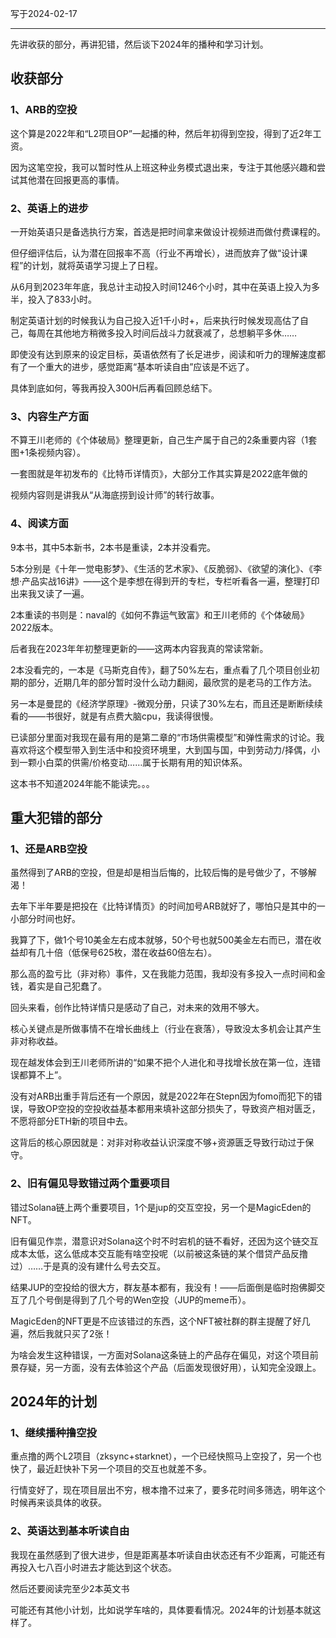 写于2024-02-17

---- 

先讲收获的部分，再讲犯错，然后谈下2024年的播种和学习计划。


## 收获部分


### 1、ARB的空投
这个算是2022年和“L2项目OP”一起播的种，然后年初得到空投，得到了近2年工资。

因为这笔空投，我可以暂时性从上班这种业务模式退出来，专注于其他感兴趣和尝试其他潜在回报更高的事情。


### 2、英语上的进步
一开始英语只是备选执行方案，首选是把时间拿来做设计视频进而做付费课程的。

但仔细评估后，认为潜在回报率不高（行业不再增长），进而放弃了做“设计课程”的计划，就将英语学习提上了日程。

从6月到2023年年底，我总计主动投入时间1246个小时，其中在英语上投入为多半，投入了833小时。

制定英语计划的时候我认为自己投入近1千小时+，后来执行时候发现高估了自己，每周在其他地方稍微多投入时间后战斗力就衰减了，总想躺平多休……

即使没有达到原来的设定目标，英语依然有了长足进步，阅读和听力的理解速度都有了一个重大的进步，感觉距离“基本听读自由”应该是不远了。

具体到底如何，等我再投入300H后再看回顾总结下。


### 3、内容生产方面

不算王川老师的《个体破局》整理更新，自己生产属于自己的2条重要内容（1套图+1条视频内容）。

一套图就是年初发布的《比特币详情页》，大部分工作其实算是2022底年做的

视频内容则是讲我从“从海底捞到设计师”的转行故事。

### 4、阅读方面
9本书，其中5本新书，2本书是重读，2本并没看完。

5本分别是《十年一觉电影梦》、《生活的艺术家》、《反脆弱》、《欲望的演化》、《李想·产品实战16讲》——这个是李想在得到开的专栏，专栏听看各一遍，整理打印出来我又读了一遍。

2本重读的书则是：naval的《如何不靠运气致富》和王川老师的《个体破局》2022版本。

后者我在2023年年初整理更新的——这两本内容我真的常读常新。

2本没看完的，一本是《马斯克自传》，翻了50%左右，重点看了几个项目创业初期的部分，近期几年的部分暂时没什么动力翻阅，最欣赏的是老马的工作方法。

另一本是曼昆的《经济学原理》-微观分册，只读了30%左右，而且还是断断续续看的——书很好，就是有点费大脑cpu，我读得很慢。

已读部分里面对我现在最有用的是第二章的“市场供需模型”和弹性需求的讨论。我喜欢将这个模型带入到生活中和投资环境里，大到国与国，中到劳动力/择偶，小到一颗小白菜的供需/价格变动……属于长期有用的知识体系。

这本书不知道2024年能不能读完。。。





## 重大犯错的部分


### 1、还是ARB空投

虽然得到了ARB的空投，但是却是相当后悔的，比较后悔的是号做少了，不够解渴！

去年下半年要是把投在《比特详情页》的时间加号ARB就好了，哪怕只是其中的一小部分时间也好。

我算了下，做1个号10美金左右成本就够，50个号也就500美金左右而已，潜在收益却有几十倍（低保号625枚，潜在收益60倍左右）。

那么高的盈亏比（非对称）事件，又在我能力范围，我却没有多投入一点时间和金钱，着实是自己犯蠢了。

回头来看，创作比特详情只是感动了自己，对未来的效用不够大。

核心关键点是所做事情不在增长曲线上（行业在衰落），导致没太多机会让其产生非对称收益。

现在越发体会到王川老师所讲的“如果不把个人进化和寻找增长放在第一位，连错误都算不上”。

没有对ARB出重手背后还有一个原因，就是2022年在Stepn因为fomo而犯下的错误，导致OP空投的空投收益基本都用来填补这部分损失了，导致资产相对匮乏，不愿将部分ETH新的项目中去。

这背后的核心原因就是：对非对称收益认识深度不够+资源匮乏导致行动过于保守。


### 2、旧有偏见导致错过两个重要项目

错过Solana链上两个重要项目，1个是jup的交互空投，另一个是MagicEden的NFT。

旧有偏见作祟，潜意识对Solana这个时不时宕机的链不看好，还因为这个链交互成本太低，这么低成本交互能有啥空投呢（以前被这条链的某个借贷产品反撸过）……于是真的没有建什么号去交互。

结果JUP的空投给的很大方，群友基本都有，我没有！——后面倒是临时抱佛脚交互了几个号倒是得到了几个号的Wen空投（JUP的meme币）。

MagicEden的NFT更是不应该错过的东西，这个NFT被社群的群主提醒了好几遍，然后我就只买了2张！

为啥会发生这种错误，一方面对Solana这条链上的产品存在偏见，对这个项目前景存疑，另一方面，没有去体验这个产品（后面发现很好用），认知完全没跟上。



## 2024年的计划

### 1、继续播种撸空投
重点撸的两个L2项目（zksync+starknet），一个已经快照马上空投了，另一个也快了，最近赶快补下另一个项目的交互也就差不多。

行情变好了，现在项目层出不穷，根本撸不过来了，要多花时间多筛选，明年这个时候再来谈具体的收获。

### 2、英语达到基本听读自由

我现在虽然感到了很大进步，但是距离基本听读自由状态还有不少距离，可能还有再投入七八百小时进去才能达到这个状态。

然后还要阅读完至少2本英文书


可能还有其他小计划，比如说学车啥的，具体要看情况。2024年的计划基本就这样了。

